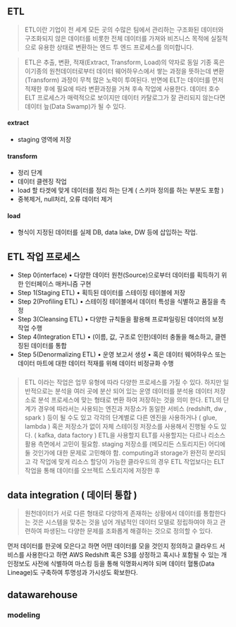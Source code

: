 ## ETL

>ETL이란 기업이 전 세계 모든 곳의 수많은 팀에서 관리하는 구조화된 데이터와 구조화되지 않은 데이터를 비롯한 전체 데이터를 가져와 비즈니스 목적에 실질적으로 유용한 상태로 변환하는 엔드 투 엔드 프로세스를 의미합니다.

>ETL은 추출, 변환, 적재(Extract, Transform, Load)의 약자로 동일 기종 혹은 이기종의 원천데이터로부터 데이터 웨어하우스에서 쌓는 과정을 뜻하는데 변환(Transform) 과정이 무척 많은 노력이 투여된다. 반면에 ELT는 데이터를 먼저 적재한 후에 필요에 따라 변환과정을 거쳐 후속 작업에 사용한다. 데이터 호수 ELT 프로세스가 매력적으로 보이지만 데이터 카탈로그가 잘 관리되지 않는다면 데이터 늪(Data Swamp)가 될 수 있다.

#### extract
- staging 영역에 저장 

#### transform
- 정리 단계
- 데이터 클렌징 작업
- load 할 타겟에 맞게 데이터를 정리 하는 단계 ( 스키마 정의를 하는 부분도 포함 ) 
- 중복제거, null처리, 오류 데이터 제거 

#### load
- 형식이 지정된 데이터를 실제 DB, data lake, DW 등에 삽입하는 작업. 


## ETL 작업 프로세스
 - Step 0(interface)
    • 다양한 데이터 원천(Source)으로부터 데이터를 획득하기 위한 인터페이스 매커니즘 구현
 - Step 1(Staging ETL)
    • 획득된 데이터를 스테이징 테이블에 저장
 - Step 2(Profiling ETL)
    • 스테이징 테이블에서 데이터 특성을 식별하고 품질을 측정
 - Step 3(Cleansing ETL)
    • 다양한 규칙들을 활용해 프로파일링된 데이터의 보정 작업 수행
 - Step 4(Integration ETL)
    • (이름, 값, 구조로 인한)데이터 충돌을 해소하고, 클렌징된 데이터를 통합
 - Step 5(Denormalizing ETL)
    • 운영 보고서 생성
    • 혹은 데이터 웨어하우스 또는 데이터 마트에 대한 데이터 적재를 위해 데이터 비정규화 수행

### 
> ETL 이라는 작업은 업무 유형에 따라 다양한 프로세스를 가질 수 있다. 하지만 일반적으로는 분석을 여러 곳에 분산 되어 있는 운영 데이터를 분석용 데이터 저장소로
> 분석 프로세스에 맞는 형태로 변환 하여 저장하는 것을 의미 한다. 
> ETL의 단계가 경우에 따라서는 사용되는 엔진과 저장소가 동일한 서비스 (redshift, dw , spark ) 등이 될 수도 있고 각각의 단계별로 다른 엔진을 사용하거나 ( glue, lambda ) 혹은 저장소가 없이
> 자체 스테이징 저장소를 사용해서 진행될 수도 있다. ( kafka, data factory ) 
> ETL을 사용할지 ELT를 사용할지는 다르나 리소스 활용 측면에서 고민이 필요함. staging 저장소를 (메모리든 스토리지든) 어디에 둘 것인가에 대한 문제로 고민해야 함. 
> computing과 storage가 완전히 분리되고 각 작업에 맞게 리소스 할당이 가능한 클라우드의 경우 ETL 작업보다는 ELT 작업을 통해 데이터를 오브젝트 스토리지에 저장한 후 



## data integration ( 데이터 통합 ) 
 >원천데이터가 서로 다른 형태로 다양하게 존재하는 상황에서 데이터를 통합한다는 것은 시스템을 맞추는 것을 넘어 개념적인 데이터 모델로 정립하여야 하고 관련하여 파생된느 다양한 문제를 조화롭게 해결하는 것으로 정의할 수 있다.

먼저 데이터를 한곳에 모은다고 하면 어떤 데이터를 모을 것인지 정의하고 클라우드 서비스를 사용한다고 하면 AWS Redshift 혹은 S3를 상정하고 혹시나 포함될 수 있는 개인정보도 사전에 식별하여 마스킹 등을 통해 익명화시켜야 되며 데이터 혈통(Data Lineage)도 구축하여 투명성과 가시성도 확보한다.


## datawarehouse 

### modeling
